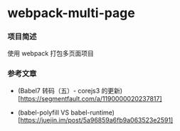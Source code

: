 # webpack-multi-page

### 项目简述

使用 webpack 打包多页面项目

### 参考文章

-   (Babel7 转码（五）- corejs3 的更新)[https://segmentfault.com/a/1190000020237817]

-   (babel-polyfill VS babel-runtime)[https://juejin.im/post/5a96859a6fb9a063523e2591]

